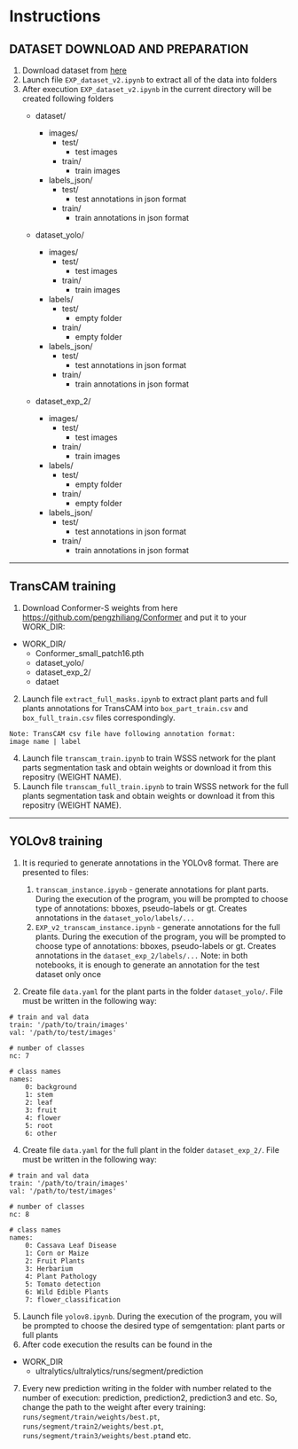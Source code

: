 # Instructions
## DATASET DOWNLOAD AND PREPARATION
1. Download dataset from [here](https://github.com/nesterus/multipart_image_augmentation.git)
2. Launch file `EXP_dataset_v2.ipynb` to extract all of the data into folders
4. After execution `EXP_dataset_v2.ipynb` in the current directory will be created following folders
   - dataset/
     - images/
        - test/
          - test images
        - train/
          - train images
     - labels_json/
        - test/
          - test annotations in json format
        - train/
          - train annotations in json format
        
   - dataset_yolo/
     - images/
        - test/
          - test images
        - train/
          - train images
     - labels/
        - test/
          - empty folder
        - train/
          - empty folder
     - labels_json/
        - test/
          - test annotations in json format
        - train/
          - train annotations in json format
        
   - dataset_exp_2/
     - images/
        - test/
          - test images
        - train/
          - train images
     - labels/
        - test/
          - empty folder
        - train/
          - empty folder
     - labels_json/
        - test/
          - test annotations in json format
        - train/
          - train annotations in json format
***

## TransCAM training
1. Download Conformer-S weights from here https://github.com/pengzhiliang/Conformer and put it to your WORK_DIR:
  - WORK_DIR/
    - Conformer_small_patch16.pth
    - dataset_yolo/
    - dataset_exp_2/
    - dataet
2. Launch file `extract_full_masks.ipynb` to extract plant parts and full plants annotations for TransCAM into `box_part_train.csv` and `box_full_train.csv` files correspondingly.
```
Note: TransCAM csv file have following annotation format:
image name | label
```
4. Launch file `transcam_train.ipynb` to train WSSS network for the plant parts segmentation task and obtain weights or download it from this repositry (WEIGHT NAME). 
5. Launch file `transcam_full_train.ipynb` to train WSSS network for the full plants segmentation task and obtain weights or download it from this repositry (WEIGHT NAME).
***

## YOLOv8 training
1. It is requried to generate annotations in the YOLOv8 format. There are presented to files:
   1) `transcam_instance.ipynb` - generate annotations for plant parts. During the execution of the program, you will be prompted to choose type of annotations: bboxes, pseudo-labels or gt. Creates annotations in the `dataset_yolo/labels/...`
   2) `EXP_v2_transcam_instance.ipynb` - generate annotations for the full plants. During the execution of the program, you will be prompted to choose type of annotations: bboxes, pseudo-labels or gt. Creates annotations in the `dataset_exp_2/labels/...`
   Note: in both notebooks, it is enough to generate an annotation for the test dataset only once
   
2. Create file `data.yaml` for the plant parts in the folder `dataset_yolo/`. File must be written in the following way:
```
# train and val data
train: '/path/to/train/images'
val: '/path/to/test/images'

# number of classes
nc: 7

# class names
names:
    0: background
    1: stem
    2: leaf
    3: fruit
    4: flower
    5: root
    6: other
```

4. Create file `data.yaml` for the full plant in the folder `dataset_exp_2/`. File must be written in the following way:
```
# train and val data
train: '/path/to/train/images'
val: '/path/to/test/images'

# number of classes
nc: 8

# class names
names:
    0: Cassava Leaf Disease
    1: Corn or Maize
    2: Fruit Plants
    3: Herbarium
    4: Plant Pathology
    5: Tomato detection
    6: Wild Edible Plants
    7: flower_classification
```
5. Launch file `yolov8.ipynb`. During the execution of the program, you will be prompted to choose the desired type of semgentation: plant parts or full plants
6. After code execution the results can be found in the
  - WORK_DIR
    - ultralytics/ultralytics/runs/segment/prediction
7. Every new prediction writing in the folder with number related to the number of execution: prediction, prediction2, prediction3 and etc. So, change the path to the weight after every training: `runs/segment/train/weights/best.pt`, `runs/segment/train2/weights/best.pt`, `runs/segment/train3/weights/best.pt`and etc.
